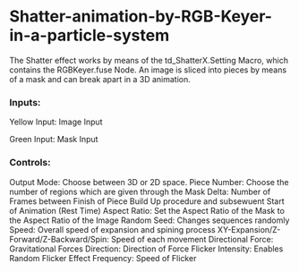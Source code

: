 # Shatter-animation-by-RGB-Keyer-in-a-particle-system
The Shatter effect works by means of the td_ShatterX.Setting Macro, which contains the RGBKeyer.fuse Node. An image is sliced into pieces by means of a mask and can break apart in a 3D animation. 

### Inputs:
Yellow Input: Image Input

Green Input: Mask Input

### Controls:
Output Mode: Choose between 3D or 2D space. 
Piece Number: Choose the number of regions which are given through the Mask
Delta: Number of Frames between Finish of Piece Build Up procedure and subsewuent Start of Animation (Rest Time)
Aspect Ratio: Set the Aspect Ratio of the Mask to the Aspect Ratio of the Image
Random Seed: Changes sequences randomly   
Speed: Overall speed of expansion and spining process
XY-Expansion/Z-Forward/Z-Backward/Spin: Speed of each movement
Directional Force: Gravitational Forces
Direction: Direction of Force
Flicker Intensity: Enables Random Flicker Effect
Frequency: Speed of Flicker
